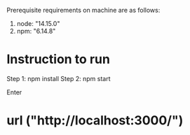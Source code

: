 Prerequisite requirements on machine are as follows:
1. node: "14.15.0"
2. npm: "6.14.8"


# Instruction to run
Step 1: npm install
Step 2: npm start


Enter
# url ("http://localhost:3000/")


